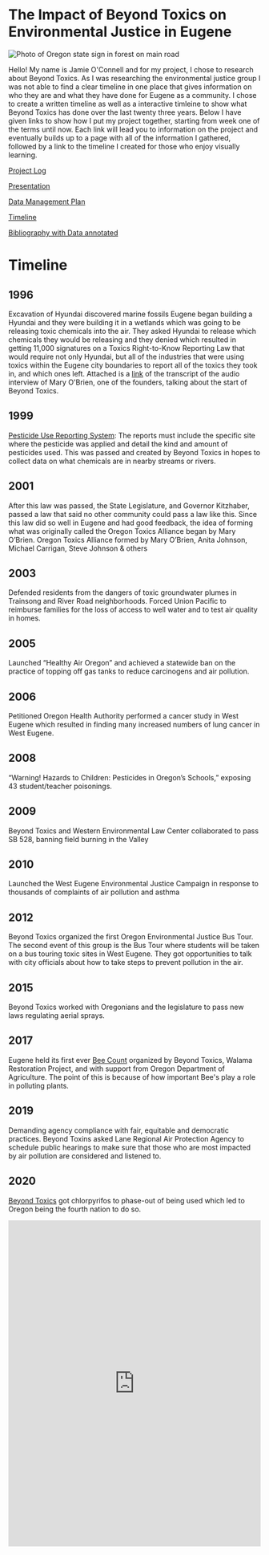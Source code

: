 # The Impact of Beyond Toxics on Environmental Justice in Eugene

![Photo of Oregon state sign in forest on main road](https://github.com/eng470-s23/jamieoconnell/assets/129902759/4317b761-fb7b-4095-adce-f38ea8b50329)


Hello! My name is Jamie O'Connell and for my project, I chose to research about Beyond Toxics. As I was researching the environmental justice group I was not able to find a clear timeline in one place that gives information on who they are and what they have done for Eugene as a community. I chose to create a written timeline as well as a interactive timleine to show what Beyond Toxics has done over the last twenty three years. Below I have given links to show how I put my project together, starting from week one of the terms until now. Each link will lead you to information on the project and eventually builds up to a page with all of the information I gathered, followed by a link to the timeline I created for those who enjoy visually learning. 

[Project Log](/project-log.md) 

[Presentation](/presentation.md)

[Data Management Plan](/data-management.md)

[Timeline](/Timeline.md)

[Bibliography with Data annotated](/white-paper.md)




# Timeline
 

## 1996
Excavation of Hyundai discovered marine fossils 
Eugene began building a Hyundai and they were building it in a wetlands which was going to be releasing toxic chemicals into the air. They asked Hyundai to release which chemicals they would be releasing and they denied which resulted in getting 11,000 signatures on a Toxics Right-to-Know Reporting Law that would require not only Hyundai, but all of the industries that were using toxics within the Eugene city boundaries to report all of the toxics they took in, and which ones left. Attached is a [link](/Interviewtranscript.md) of the transcript of the audio interview of Mary O'Brien, one of the founders, talking about the start of Beyond Toxics. 

## 1999
[Pesticide Use Reporting System](/2005_hb2152.intro.pdf): The reports must include the specific site where the pesticide was applied and detail the kind and amount of pesticides used. This was passed and created by Beyond Toxics in hopes to collect data on what chemicals are in nearby streams or rivers. 

## 2001 
After this law was passed, the State Legislature, and Governor Kitzhaber, passed a law that said no other community could pass a law like this. Since this law did so well in Eugene and had good feedback, the idea of forming what was originally called the Oregon Toxics Alliance began by Mary O’Brien. Oregon Toxics Alliance formed by Mary O’Brien, Anita Johnson, Michael Carrigan, Steve Johnson & others 

## 2003
Defended residents from the dangers of toxic groundwater plumes in Trainsong and River Road neighborhoods. Forced Union Pacific to reimburse families for the loss of access to well water and to test air quality in homes.

## 2005
Launched “Healthy Air Oregon” and achieved a statewide ban on the practice of topping off gas tanks to reduce carcinogens and air pollution. 

## 2006 
Petitioned Oregon Health Authority performed a cancer study in West Eugene which resulted in finding many increased numbers of lung cancer in West Eugene.

## 2008 
“Warning! Hazards to Children: Pesticides in Oregon’s Schools,” exposing 43 student/teacher poisonings.

## 2009
Beyond Toxics and Western Environmental Law Center collaborated to pass SB 528, banning field burning in the Valley

## 2010
Launched the West Eugene Environmental Justice Campaign in response to thousands of complaints of air pollution and asthma

## 2012
Beyond Toxics organized the first Oregon Environmental Justice Bus Tour. The second event of this group is the Bus Tour where students will be taken on a bus touring toxic sites in West Eugene. They got opportunities to talk with city officials about how to take steps to prevent pollution in the air. 

## 2015 
Beyond Toxics worked with Oregonians and the legislature to pass new laws regulating aerial sprays. 

## 2017 
Eugene held its first ever [Bee Count](PressRelease_7-10-17_1stAnnualBeeCount_BT_n_Walama_FINAL.pdf) organized by Beyond Toxics, Walama Restoration Project, and with support from Oregon Department of Agriculture. The point of this is because of how important Bee's play a role in polluting plants. 

## 2019
Demanding agency compliance with fair, equitable and democratic practices. Beyond Toxins asked Lane Regional Air Protection Agency to schedule public hearings to make sure that those who are most impacted by air pollution are considered and listened to.  

## 2020 
[Beyond Toxics](/BeyondToxicsAnnualReport_2020-2021.pdf) got chlorpyrifos to phase-out of being used which led to Oregon being the fourth nation to do so. 

<iframe src='https://cdn.knightlab.com/libs/timeline3/latest/embed/index.html?source=1oHtRzavlY7nV0gniEz0W9tW1KUyAiOdpBkA2oNcKz8A&font=Default&lang=en&initial_zoom=2&height=650' width='100%' height='650' webkitallowfullscreen mozallowfullscreen allowfullscreen frameborder='0'></iframe>









 












